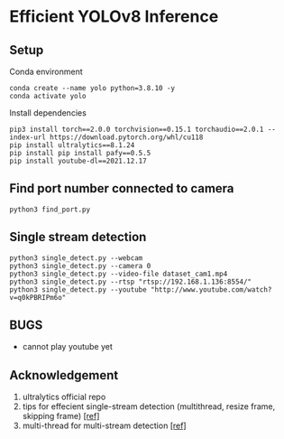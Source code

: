 # Efficient YOLOv8 Inference

## Setup
Conda environment
```
conda create --name yolo python=3.8.10 -y
conda activate yolo
```

Install dependencies
```
pip3 install torch==2.0.0 torchvision==0.15.1 torchaudio==2.0.1 --index-url https://download.pytorch.org/whl/cu118
pip install ultralytics==8.1.24
pip install pip install pafy==0.5.5
pip install youtube-dl==2021.12.17
```

## Find port number connected to camera
```
python3 find_port.py
```

## Single stream detection
```
python3 single_detect.py --webcam
python3 single_detect.py --camera 0
python3 single_detect.py --video-file dataset_cam1.mp4
python3 single_detect.py --rtsp "rtsp://192.168.1.136:8554/"
python3 single_detect.py --youtube "http://www.youtube.com/watch?v=q0kPBRIPm6o"
```

## BUGS
- cannot play youtube yet


## Acknowledgement
1. ultralytics official repo
2. tips for effecient single-stream detection (multithread, resize frame, skipping frame) [[ref]](https://blog.stackademic.com/step-by-step-to-surveillance-innovation-pedestrian-detection-with-yolov8-and-python-opencv-dbada14ca4e9)
3. multi-thread for multi-stream detection [[ref]](https://ultralytics.medium.com/object-tracking-across-multiple-streams-using-ultralytics-yolov8-7934618ddd2)
